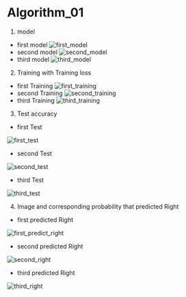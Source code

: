 # Algorithm_01

1. model
- first model
![first_model](https://user-images.githubusercontent.com/80032845/121222172-43ff9a00-c8c1-11eb-85ce-1754e8ef5ade.JPG)
- second model
![second_model](https://user-images.githubusercontent.com/80032845/121222324-6a253a00-c8c1-11eb-9992-3a62930aebe4.JPG)
- third model
![third_model](https://user-images.githubusercontent.com/80032845/121222340-6db8c100-c8c1-11eb-86a8-7badb9fcd0a8.JPG)


2. Training with Training loss
- first Training
![first_training](https://user-images.githubusercontent.com/80032845/121222671-b83a3d80-c8c1-11eb-8896-ac2a2f5f8923.JPG)
- second Training
![second_training](https://user-images.githubusercontent.com/80032845/121222676-b8d2d400-c8c1-11eb-8e8a-8888eb4df44f.JPG)
- third Training
![third_training](https://user-images.githubusercontent.com/80032845/121222679-b8d2d400-c8c1-11eb-93ce-5d65f0caf8da.JPG)

3. Test accuracy
- first Test

![first_test](https://user-images.githubusercontent.com/80032845/121222915-ef105380-c8c1-11eb-96ae-263df6ad785b.JPG)
- second Test

![second_test](https://user-images.githubusercontent.com/80032845/121222918-f0418080-c8c1-11eb-8e99-0b7d43f3ec41.JPG)
- third Test

![third_test](https://user-images.githubusercontent.com/80032845/121222922-f0418080-c8c1-11eb-8745-993c39abf1dc.JPG)

4. Image and corresponding probability that predicted Right
- first predicted Right

![first_predict_right](https://user-images.githubusercontent.com/80032845/121223194-3eef1a80-c8c2-11eb-9003-92dd994ca15e.JPG)
- second predicted Right

![second_right](https://user-images.githubusercontent.com/80032845/121223199-3f87b100-c8c2-11eb-9789-9ca7d621c6fb.JPG)
- third predicted Right

![third_right](https://user-images.githubusercontent.com/80032845/121223200-3f87b100-c8c2-11eb-9d6e-d8f8db95c395.JPG)
